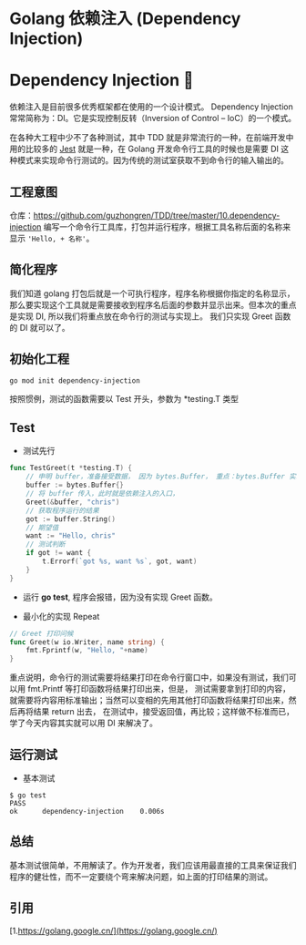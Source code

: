 # Golang 依赖注入 (Dependency Injection)


# Dependency Injection 🧪

依赖注入是目前很多优秀框架都在使用的一个设计模式。
Dependency Injection 常常简称为：DI。它是实现控制反转（Inversion of Control – IoC）的一个模式。

在各种大工程中少不了各种测试，其中 TDD 就是非常流行的一种，在前端开发中用的比较多的 [Jest](https://github.com/facebook/jest) 就是一种，在 Golang 开发命令行工具的时候也是需要 DI 这种模式来实现命令行测试的。因为传统的测试室获取不到命令行的输入输出的。

## 工程意图

仓库：<https://github.com/guzhongren/TDD/tree/master/10.dependency-injection>
编写一个命令行工具库，打包并运行程序，根据工具名称后面的名称来显示 `'Hello, + 名称'`。

## 简化程序

我们知道 golang 打包后就是一个可执行程序，程序名称根据你指定的名称显示，那么要实现这个工具就是需要接收到程序名后面的参数并显示出来。但本次的重点是实现 DI, 所以我们将重点放在命令行的测试与实现上。
我们只实现 Greet 函数的 DI 就可以了。

## 初始化工程

```shell
go mod init dependency-injection
```

按照惯例，测试的函数需要以 Test 开头，参数为 *testing.T 类型

## Test

* 测试先行

```go
func TestGreet(t *testing.T) {
	// 申明 buffer，准备接受数据， 因为 bytes.Buffer， 重点：bytes.Buffer 实现了 io.Writer
	buffer := bytes.Buffer{}
	// 将 buffer 传入，此时就是依赖注入的入口，
	Greet(&buffer, "chris")
	// 获取程序运行的结果
	got := buffer.String()
	// 期望值
	want := "Hello, chris"
	// 测试判断
	if got != want {
		t.Errorf(`got %s, want %s`, got, want)
	}
}
```
* 运行 **go test**, 程序会报错，因为没有实现 Greet 函数。

* 最小化的实现 Repeat

```go
// Greet 打印问候
func Greet(w io.Writer, name string) {
	fmt.Fprintf(w, "Hello, "+name)
}
```
重点说明，命令行的测试需要将结果打印在命令行窗口中，如果没有测试，我们可以用 fmt.Printf 等打印函数将结果打印出来，但是，
测试需要拿到打印的内容，就需要将内容用标准输出；当然可以变相的先用其他打印函数将结果打印出来，然后再将结果 return 出去，
在测试中，接受返回值，再比较；这样做不标准而已，学了今天内容其实就可以用 DI 来解决了。

## 运行测试

* 基本测试

```shell
$ go test
PASS
ok      dependency-injection    0.006s
```

## 总结

基本测试很简单，不用解读了。作为开发者，我们应该用最直接的工具来保证我们程序的健壮性，而不一定要绕个弯来解决问题，如上面的打印结果的测试。

## 引用

[1.https://golang.google.cn/](https://golang.google.cn/)

